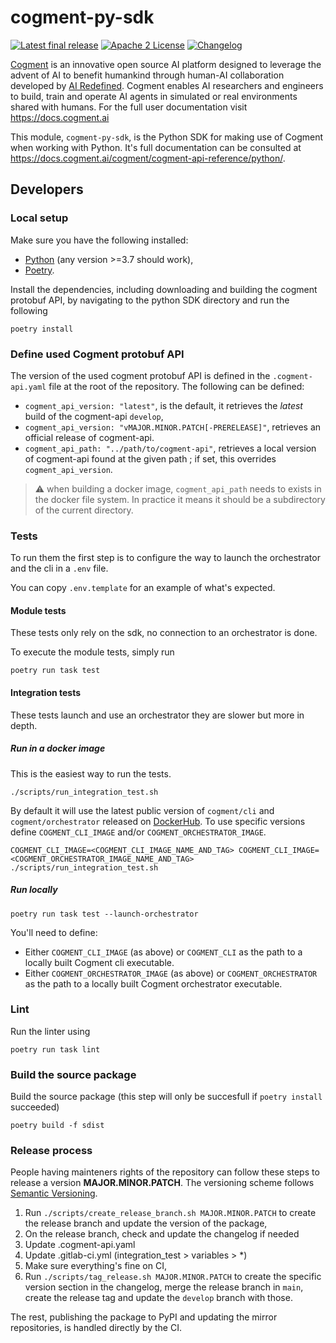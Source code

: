 # cogment-py-sdk

[![Latest final release](https://img.shields.io/pypi/v/cogment?style=flat-square)](https://pypi.org/project/cogment/) [![Apache 2 License](https://img.shields.io/badge/license-Apache%202-green?style=flat-square)](./LICENSE) [![Changelog](https://img.shields.io/badge/-Changelog%20-blueviolet?style=flat-square)](./CHANGELOG.md)

[Cogment](https://cogment.ai) is an innovative open source AI platform designed to leverage the advent of AI to benefit humankind through human-AI collaboration developed by [AI Redefined](https://ai-r.com). Cogment enables AI researchers and engineers to build, train and operate AI agents in simulated or real environments shared with humans. For the full user documentation visit <https://docs.cogment.ai>

This module, `cogment-py-sdk`, is the Python SDK for making use of Cogment when working with Python. It's full documentation can be consulted at <https://docs.cogment.ai/cogment/cogment-api-reference/python/>.

## Developers

### Local setup

Make sure you have the following installed:

-   [Python](https://www.python.org) (any version >=3.7 should work),
-   [Poetry](https://python-poetry.org).

Install the dependencies, including downloading and building the cogment protobuf API, by navigating to the python SDK directory and run the following

```
poetry install
```

### Define used Cogment protobuf API

The version of the used cogment protobuf API is defined in the `.cogment-api.yaml` file at the root of the repository. The following can be defined:

-   `cogment_api_version: "latest"`, is the default, it retrieves the _latest_ build of the cogment-api `develop`,
-   `cogment_api_version: "vMAJOR.MINOR.PATCH[-PRERELEASE]"`, retrieves an official release of cogment-api.
-   `cogment_api_path: "../path/to/cogment-api"`, retrieves a local version of cogment-api found at the given path ; if set, this overrides `cogment_api_version`.

> ⚠️ when building a docker image, `cogment_api_path` needs to exists in the docker file system. In practice it means it should be a subdirectory of the current directory.

### Tests

To run them the first step is to configure the way to launch the orchestrator and the cli in a `.env` file.

You can copy `.env.template` for an example of what's expected.

#### Module tests

These tests only rely on the sdk, no connection to an orchestrator is done.

To execute the module tests, simply run

```
poetry run task test
```

#### Integration tests

These tests launch and use an orchestrator they are slower but more in depth.

##### Run in a docker image

This is the easiest way to run the tests.

```
./scripts/run_integration_test.sh
```

By default it will use the latest public version of `cogment/cli` and `cogment/orchestrator` released on [DockerHub](https://hub.docker.com/u/cogment). To use specific versions define `COGMENT_CLI_IMAGE` and/or `COGMENT_ORCHESTRATOR_IMAGE`.

```
COGMENT_CLI_IMAGE=<COGMENT_CLI_IMAGE_NAME_AND_TAG> COGMENT_CLI_IMAGE=<COGMENT_ORCHESTRATOR_IMAGE_NAME_AND_TAG> ./scripts/run_integration_test.sh
```

##### Run locally

```
poetry run task test --launch-orchestrator
```

You'll need to define:
- Either `COGMENT_CLI_IMAGE` (as above) or `COGMENT_CLI` as the path to a locally built Cogment cli executable.
- Either `COGMENT_ORCHESTRATOR_IMAGE` (as above) or `COGMENT_ORCHESTRATOR` as the path to a locally built Cogment orchestrator executable.

### Lint

Run the linter using

```
poetry run task lint
```

### Build the source package

Build the source package (this step will only be succesfull if `poetry install` succeeded)

```
poetry build -f sdist
```

### Release process

People having mainteners rights of the repository can follow these steps to release a version **MAJOR.MINOR.PATCH**. The versioning scheme follows [Semantic Versioning](http://semver.org/spec/v2.0.0.html).

1. Run `./scripts/create_release_branch.sh MAJOR.MINOR.PATCH` to create the release branch and update the version of the package,
2. On the release branch, check and update the changelog if needed
3. Update .cogment-api.yaml
4. Update .gitlab-ci.yml (integration_test > variables > \*)
5. Make sure everything's fine on CI,
6. Run `./scripts/tag_release.sh MAJOR.MINOR.PATCH` to create the specific version section in the changelog, merge the release branch in `main`, create the release tag and update the `develop` branch with those.

The rest, publishing the package to PyPI and updating the mirror repositories, is handled directly by the CI.
